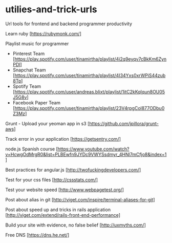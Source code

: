 utilies-and-trick-urls
======================

Url tools for frontend and backend programmer productivity

Learn ruby [https://rubymonk.com/]

Playlist music for programmer
- Pinterest Team [https://play.spotify.com/user/tinamirtha/playlist/4i2q9eyqv7cBkKm6ZynPDl]
- Snapchat Team [https://play.spotify.com/user/tinamirtha/playlist/4I34Yxs0xrWPiS44zub8Tp]
- Spotify Team [https://play.spotify.com/user/andreas.blixt/playlist/1itC2kKqIqun8OU05J5G8v]
- Facebook Paper Team [https://play.spotify.com/user/tinamirtha/playlist/23V4rpgCol877ODbu0Z3Mz]

Grunt - Upload your yeoman app in s3 [https://github.com/jpillora/grunt-aws]

Track error in your application [https://getsentry.com/]

node.js Spanish course  [https://www.youtube.com/watch?v=HcwgOdMrgR0&list=PLBEwfn9JYDc9VWYSsdmyr_4HNl7mCfjo8&index=1]

Best practices for angular.js [http://twofuckingdevelopers.com/]

Test for your css files [http://cssstats.com/]

Test your website speed [http://www.webpagetest.org/]

Post about alias in git [http://viget.com/inspire/terminal-aliases-for-git]

Post about speed up and tricks in rails application [http://viget.com/extend/rails-front-end-performance]

Build your site with evidence, no false belief [http://uxmyths.com/]

Free DNS [https://dns.he.net/]
